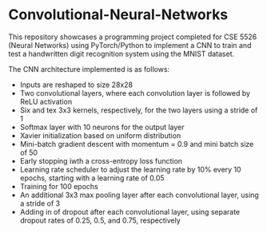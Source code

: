 # Convolutional-Neural-Networks
This repository showcases a programming project completed for CSE 5526 (Neural Networks) using PyTorch/Python to implement a CNN to train and test a handwritten digit recognition system using the MNIST dataset. 

The CNN architecture implemented is as follows: 
- Inputs are reshaped to size 28x28 
- Two convolutional layers, where each convolution layer is followed by ReLU activation
- Six and tex 3x3 kernels, respectively, for the two layers using a stride of 1
- Softmax layer with 10 neurons for the output layer
- Xavier initialization based on uniform distribution
- Mini-batch gradient descent with momentum = 0.9 and mini batch size of 50
- Early stopping iwth a cross-entropy loss function
- Learning rate scheduler to adjust the learning rate by 10% every 10 epochs, starting with a learning rate of 0.05
- Training for 100 epochs
- An additional 3x3 max pooling layer after each convolutional layer, using a stride of 3
- Adding in of dropout after each convolutional layer, using separate dropout rates of 0.25, 0.5, and 0.75, respectively 
